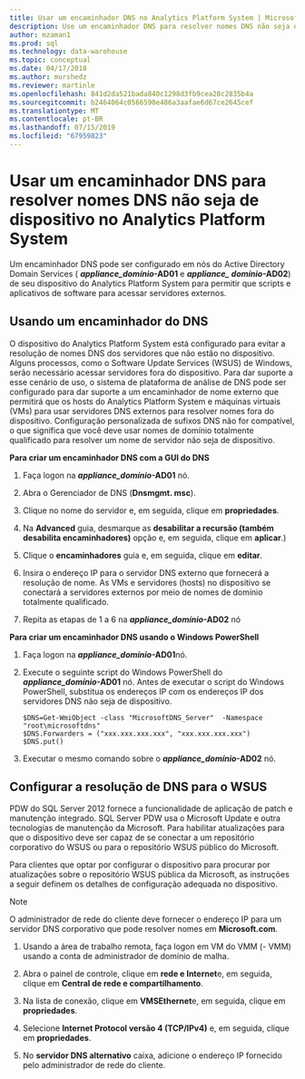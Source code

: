 ```yaml
---
title: Usar um encaminhador DNS no Analytics Platform System | Microsoft Docs"
description: Use um encaminhador DNS para resolver nomes DNS não seja de dispositivo no Analytics Platform System.
author: mzaman1
ms.prod: sql
ms.technology: data-warehouse
ms.topic: conceptual
ms.date: 04/17/2018
ms.author: murshedz
ms.reviewer: martinle
ms.openlocfilehash: 841d2da521bada840c1298d3fb9cea28c2835b4a
ms.sourcegitcommit: b2464064c0566590e486a3aafae6d67ce2645cef
ms.translationtype: MT
ms.contentlocale: pt-BR
ms.lasthandoff: 07/15/2019
ms.locfileid: "67959823"
---
```

# <a name="use-a-dns-forwarder-to-resolve-non-appliance-dns-names-in-analytics-platform-system"></a>Usar um encaminhador DNS para resolver nomes DNS não seja de dispositivo no Analytics Platform System
Um encaminhador DNS pode ser configurado em nós do Active Directory Domain Services ( **_appliance\_domínio_-AD01** e  **_appliance\_ domínio_-AD02**) de seu dispositivo do Analytics Platform System para permitir que scripts e aplicativos de software para acessar servidores externos.  
  
## <a name="ResolveDNS"></a>Usando um encaminhador do DNS  
O dispositivo do Analytics Platform System está configurado para evitar a resolução de nomes DNS dos servidores que não estão no dispositivo. Alguns processos, como o Software Update Services (WSUS) de Windows, serão necessário acessar servidores fora do dispositivo. Para dar suporte a esse cenário de uso, o sistema de plataforma de análise de DNS pode ser configurado para dar suporte a um encaminhador de nome externo que permitirá que os hosts do Analytics Platform System e máquinas virtuais (VMs) para usar servidores DNS externos para resolver nomes fora do dispositivo. Configuração personalizada de sufixos DNS não for compatível, o que significa que você deve usar nomes de domínio totalmente qualificado para resolver um nome de servidor não seja de dispositivo.  
  
**Para criar um encaminhador DNS com a GUI do DNS**  
  
1.  Faça logon na  **_appliance\_domínio_-AD01** nó.  
  
2.  Abra o Gerenciador de DNS (**Dnsmgmt. msc**).  
  
3.  Clique no nome do servidor e, em seguida, clique em **propriedades**.  
  
4.  Na **Advanced** guia, desmarque as **desabilitar a recursão (também desabilita encaminhadores)** opção e, em seguida, clique em **aplicar**.)  
  
5.  Clique o **encaminhadores** guia e, em seguida, clique em **editar**.  
  
6.  Insira o endereço IP para o servidor DNS externo que fornecerá a resolução de nome. As VMs e servidores (hosts) no dispositivo se conectará a servidores externos por meio de nomes de domínio totalmente qualificado.  
  
7.  Repita as etapas de 1 a 6 na  **_appliance\_domínio_-AD02** nó  
  
**Para criar um encaminhador DNS usando o Windows PowerShell**  
  
1.  Faça logon na  **_appliance\_domínio_-AD01**nó.  
  
2.  Execute o seguinte script do Windows PowerShell do  **_appliance\_domínio_-AD01** nó. Antes de executar o script do Windows PowerShell, substitua os endereços IP com os endereços IP dos servidores DNS não seja de dispositivo.  
  
    ```  
    $DNS=Get-WmiObject -class "MicrosoftDNS_Server"  -Namespace "root\microsoftdns"  
    $DNS.Forwarders = ("xxx.xxx.xxx.xxx", "xxx.xxx.xxx.xxx")  
    $DNS.put()  
    ```  
  
3.  Executar o mesmo comando sobre o  **_appliance\_domínio_-AD02** nó.  
  
## <a name="configuring-dns-resolution-for-wsus"></a>Configurar a resolução de DNS para o WSUS  
PDW do SQL Server 2012 fornece a funcionalidade de aplicação de patch e manutenção integrado. SQL Server PDW usa o Microsoft Update e outra tecnologias de manutenção da Microsoft. Para habilitar atualizações para que o dispositivo deve ser capaz de se conectar a um repositório corporativo do WSUS ou para o repositório WSUS público do Microsoft.  
  
Para clientes que optar por configurar o dispositivo para procurar por atualizações sobre o repositório WSUS pública da Microsoft, as instruções a seguir definem os detalhes de configuração adequada no dispositivo.  
  
> [!NOTE]  
> O administrador de rede do cliente deve fornecer o endereço IP para um servidor DNS corporativo que pode resolver nomes em **Microsoft.com**.  
  
1.  Usando a área de trabalho remota, faça logon em VM do VMM (<fabric domain>- VMM) usando a conta de administrador de domínio de malha.  
  
2.  Abra o painel de controle, clique em **rede e Internet**e, em seguida, clique em **Central de rede e compartilhamento**.  
  
3.  Na lista de conexão, clique em **VMSEthernet**e, em seguida, clique em **propriedades**.  
  
4.  Selecione **Internet Protocol versão 4 (TCP/IPv4)** e, em seguida, clique em **propriedades**.  
  
5.  No **servidor DNS alternativo** caixa, adicione o endereço IP fornecido pelo administrador de rede do cliente.  
  
<!-- MISSING LINKS ## See Also  
[Common Metadata Query Examples &#40;SQL Server PDW&#41;](../sqlpdw/common-metadata-query-examples-sql-server-pdw.md)  -->  
  
